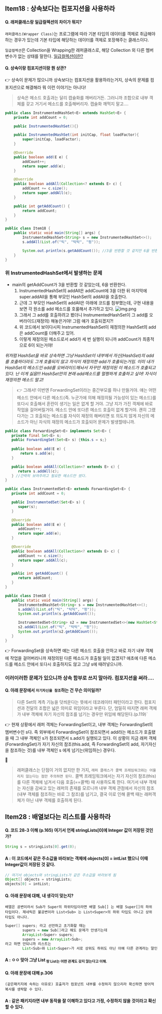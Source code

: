 ## Item18 : 상속보다는 컴포지션을 사용하라

#### Q. 래퍼클래스랑 일급컬렉션의 차이가 뭐지?
`래퍼클래스(Wrapper Class)`는 프로그램에 따라 기본 타입의 데이터를 객체로 취급해야 하는 경우가 있는데 기본 타입에 해당하는 데이터를 객체로 포장해주는 클래스이다. 

`일급컬렉션`은 Collection을 Wrapping한 래퍼클래스로, 해당 Collection 외 다른 멤버변수가 없는 상태를 말한다. [일급컬렉션이란?](https://jojoldu.tistory.com/412)

#### Q. 상속이랑 컴포지션이랑 뭔 상관?
:point_right: 상속이 문제가 많으니까 상속보다는 컴포지션을 활용하라는거지, 상속의 문제를 컴포지션으로 해결해라 뭐 이런 이야기는 아니다!

> 상속은 메소드 호출과는 달리 캡슐화를 깨버리거든. 그러니까 조합으로 내부 객체를 갖고 거기서 메소드를 호출해버리자. 캡슐화 깨먹지 말고....

```java
public class InstrumentedHashSet<E> extends HashSet<E> {
    private int addCount = 0;

    public InstrumentedHashSet(){}

    public InstrumentedHashSet(int initCap, float loadFactor){
        super(initCap, loadFactor);
    }

    @Override
    public boolean add(E e) {
        addCount++;
        return super.add(e);
    }

    @Override
    public boolean addAll(Collection<? extends E> c) {
        addCount += c.size();
        return super.addAll(c);
    }

    public int getAddCount() {
        return addCount;
    }
}

public class Item18 {
    public static void main(String[] args) {
        InstrumentedHashSet<String> s = new InstrumentedHashSet<>();
        s.addAll(List.of("틱", "탁탁", "펑"));

        System.out.println(s.getAddCount()); //3을 반환할 것 같지만 6을 반환하네?
    }
}
```
### 위 InstrumentedHashSet에서 발생하는 문제
 - main의 getAddCount가 3을 반환할 것 같았는데, 6을 반환한다.
   1. InstrumentedHashSet의 addAll은 addCount에 3을 더한 뒤 마지막에 super.addAll을 통해 부모인 HashSet의 addAll을 호출한다.
   2. 근데 그 부모인 HashSet의 addAll은 아래에 코드를 첨부했는데, 구현 내용을 보면 각 원소를 add 메소드를 호룰해서 추가하고 있다. 
   ![img.png](img.png)
   3. 그래서 그 add를 호출하려고 봤더니 InstrumentedHashSet이 그 add를 오버라이드(재정의) 해놓은거야! 그럼 얘가 호출되겠지?!
   4. 위 코드에서 보이다시피 InstrumentedHashSet이 재정의한 HashSet의 add은 addCount를 더해주고 있어. 
   5. 이렇게 재정의된 메소드로서 add가 세 번 실행이 되니까 addCount가 최종적으로 6이 되는거야!

*위처럼 HashSet을 바로 상속하면 그냥 HashSet이 내부에서 자신(HashSet)의 add를 호출하더라도 그게 호출되지 않고 자식이 재정의한 add가 호출되는거임.
이미 내가 HashSet의 메소드인 add를 오버라이드해놔서 자꾸만 재정의된 이 메소드가 호출되고 있다.
난 이게 싫음!!! HashSet만의 본래 add메소드를 멀쩡하게 호출하고 싶어! 자식이 재정의한 메소드 말고!*

> :point_right: 그래서! 이번엔 ForwardingSet이라는 중간부모를 하나 만들거야. 얘는 어떤 메소드 안에서 
다른 메소드(즉. 누군가에 의해 재정의될 가능성이 있는 메소드)를 또다시 호출해서 혼란이 생기는 일은 없게 할 거야. 그냥 지가 가진 객체에 바로 작업을 걸어버릴거야.
메소드 안에 또다른 메소드 호출이 없게 할거야. 괜히 그랬다가는 그 호출되는 메소드를 자식이 재정의 해버리면 또 의도치 않게 자신의 메소드가 아닌 자식의 재정의 메소드가 호출되어 문제가 발생할테니까.


```java
public class ForwardingSet<E> implements Set<E> {
   private final Set<E> s;
   public ForwardingSet(Set<E> s) {this.s = s;}
   
   public boolean add(E e) {
       return s.add(e);
   }

   public boolean addAll(Collection<? extends E> c) {
      return s.addAll(c);
   } //간략히 보여주려고 필요한 메소드만 썼다.
}

public class InstrumentedSet<E> extends ForwardingSet<E> {
   private int addCount = 0;

   public InstrumentedSet(Set<E> s) {
      super(s);
   }

   @Override
   public boolean add(E e) {
      addCount++;
      return super.add(e);
   }

   @Override
   public boolean addAll(Collection<? extends E> c) {
      addCount += c.size();
      return super.addAll(c);
   }

   public int getAddCount() {
      return addCount;
   }
}

public class Item18 {
   public static void main(String[] args) {
      InstrumentedHashSet<String> s = new InstrumentedHashSet<>();
      s.addAll(List.of("틱", "탁탁", "펑"));
      System.out.println(s.getAddCount());

      InstrumentedSet<String> s2 = new InstrumentedSet<>(new HashSet<String>());
      s2.addAll(List.of("틱", "탁탁", "펑"));
      System.out.println(s2.getAddCount());
   }
}
```

:point_right: ForwardingSet을 상속하면 얘는 다른 메소드 호출을 안하고 바로 자기 내부 객체에 작업을 걸어버리니까 재정의된 다른 메소드가 호출될 일이 없겠지?
애초에 다른 메소드를 메소드 안에서 또다시 호출하지도 않고 그냥 s에 때려넣으니까.

### 이러이러한 문제가 있으니까 상속 함부로 쓰지 말아라. 컴포지션을 써라....


#### Q. 아래 문장에서 `자기자신을 참조`하는 건 무슨 의미일까?
> 다른 Set의 계측 기능을 덧씌운다는 뜻에서 데코레이터 패턴이라고 한다. 컴포지션과 전달의 조합은 넓은 의미로 위임이라고 부른다. 단, 엄밀히 따지면 래퍼 객체가 내부 객체에 자기 자신의 참조를 넘기는 경우만 위임에 해당된다.(p.119)`

:point_right: 현재 상황에서 래퍼 객체는 ForwardingSet이고, 내부 객체는 ForwardingSet의 멤버변수인 s다. 
즉 외부에서 ForwardingSet이 참조되면서 add라는 메소드가 호출됐을 때 그 내부 객체인 s가 참조되면서 s.add가 실행되고 있다. 
이 상황이 지금 래퍼 객체(ForwardingSet)가 자기 자신의 참조(this.add, 즉 ForwardingSet의 add, 자기자신을 참조하는 것)를
내부 객체인 s 에게 넘기는(위임하는) 경우다.


:eyes:
> 래퍼클래스는 단점이 거의 없지만 한 가지, `래퍼 클래스가 콜백 프레임워크와는 어울리지 않는다는 점만 주의하면 된다.` 콜백 프레임워크에서는 자기 자신의 참조(this)를 다른 객체에 넘겨서 
> 다음 호출(==콜백) 때 사용하도록 한다. 여기서 내부 객체는 자신을 감싸고 있는 래퍼의 존재를 모르니까 내부 객체 관점에서 자신의 참조(내부 객체를 참조하는 바로 그 참조)를 넘기고,
> 결국 이로 인해 콜백 때는 래퍼객체가 아닌 내부 객체를 호출하게 된다.

## Item28 : 배열보다는 리스트를 사용하라
#### Q. 코드 28-3 이해 (p.165) 여기서 언제 stringLists[0]에 Integer 값이 저장된 것인가?
```java
String s = stringLists[0].get(0);
```
#### A : 이 코드에서 같은 주소값을 바라보는 객체에 objects[0] = intList 했으니 이때 Integer값이 저장된 것 같다.
```java
// 여기서 objects와 stringLists가 같은 주소값을 바라보게 됨
Object[] objects = stringLists;
objects[0] = intList; 
```

#### Q. 아래 문장에 대해, 내 생각이 맞는지?
`배열은 공변이라서 Sub가 Super의 하위타입이라면 배열 Sub[] 는 배열 Super[]의 하위 타입이다.
제네릭은 불공변이라 List<Sub> 는 List<Super>의 하위 타입도 아니고 상위 타입도 아니다.`

```java
Super[] supers; 라고 선언하고 초기화할 때는
        supers = new Sub[]라고 해도 문제가 안생기는데
        ArrayList<Super> supers;
        supers = new ArrayList<Sub>;
라고 하면 안되니까 리스트는
        List<Sub>와 List<Super>가 서로 상위도 하위도 아닌 아예 다른 관계라는 말인가? 
```
#### A : ㅇㅇ 맞아 그냥 List<Sub> 랑 List<Super>는 어떤 관계도 갖지 않는다고 이해.

#### Q. 아래 문장에 대해 p.306
`(같은패키지에 속하는 이유로) 호출자가 컴포넌트 내부를 수정하지 않으리라 확신하면 방어적 복사를 생략할 수 있다.`

#### A : 같은 패키지라면 내부 동작을 잘 이해하고 있다고 가정, 수정하지 않을 것이라고 확신할 수 있다.

